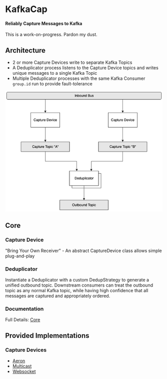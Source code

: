 # KafkaCap
#### Reliably Capture Messages to Kafka 

This is a work-on-progress. Pardon my dust.


## Architecture
* 2 or more Capture Devices write to separate Kafka Topics
* A Deduplicator process listens to the Capture Device topics and writes unique messages to a single Kafka Topic 
* Multiple Deduplicator processes with the same Kafka Consumer `group.id` run to provide fault-tolerance 

![Architecture](docs/kafkacap_architecture.png "Architecture")


## Core

### Capture Device
"Bring Your Own Receiver" - An abstract CaptureDevice class allows simple plug-and-play

### Deduplicator
Instantiate a Deduplicator with a custom DedupStrategy to generate a unified outbound topic. Downstream consumers can treat the outbound topic as any normal Kafka topic, while having high confidence that all messages are captured and appropriately ordered.

### Documentation
Full Details: [Core](kafkacap-core) 


## Provided Implementations

### Capture Devices
* [Aeron](kafkacap-aeron)
* [Multicast](kafkacap-multicast)
* [Websocket](kafkacap-websocket)


